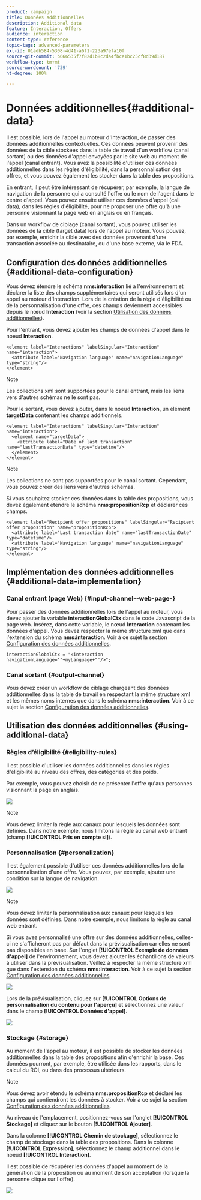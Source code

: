 ```yaml
---
product: campaign
title: Données additionnelles
description: Additional data
feature: Interaction, Offers
audience: interaction
content-type: reference
topic-tags: advanced-parameters
exl-id: 01adb584-5308-4d41-a6f1-223a97efa10f
source-git-commit: b666535f7f82d1b8c2da4fbce1bc25cf8d39d187
workflow-type: tm+mt
source-wordcount: '739'
ht-degree: 100%

---
```


# Données additionnelles{#additional-data}



Il est possible, lors de l&#39;appel au moteur d&#39;Interaction, de passer des données additionnelles contextuelles. Ces données peuvent provenir des données de la cible stockées dans la table de travail d&#39;un workflow (canal sortant) ou des données d&#39;appel envoyées par le site web au moment de l&#39;appel (canal entrant). Vous avez la possibilité d&#39;utiliser ces données additionnelles dans les règles d&#39;éligibilité, dans la personnalisation des offres, et vous pouvez également les stocker dans la table des propositions.

En entrant, il peut être intéressant de récupérer, par exemple, la langue de navigation de la personne qui a consulté l&#39;offre ou le nom de l&#39;agent dans le centre d&#39;appel. Vous pouvez ensuite utiliser ces données d&#39;appel (call data), dans les règles d&#39;éligibilité, pour ne proposer une offre qu&#39;à une personne visionnant la page web en anglais ou en français.

Dans un workflow de ciblage (canal sortant), vous pouvez utiliser les données de la cible (target data) lors de l&#39;appel au moteur. Vous pouvez, par exemple, enrichir la cible avec des données provenant d&#39;une transaction associée au destinataire, ou d&#39;une base externe, via le FDA.

## Configuration des données additionnelles {#additional-data-configuration}

Vous devez étendre le schéma **nms:interaction** lié à l&#39;environnement et déclarer la liste des champs supplémentaires qui seront utilisés lors d&#39;un appel au moteur d&#39;Interaction. Lors de la création de la règle d&#39;éligibilité ou de la personnalisation d&#39;une offre, ces champs deviennent accessibles depuis le nœud **Interaction** (voir la section [Utilisation des données additionnelles](#using-additional-data)).

Pour l&#39;entrant, vous devez ajouter les champs de données d&#39;appel dans le noeud **Interaction**.

```
<element label="Interactions" labelSingular="Interaction" name="interaction">
  <attribute label="Navigation language" name="navigationLanguage" type="string"/>
</element>
```

>[!NOTE]
>
>Les collections xml sont supportées pour le canal entrant, mais les liens vers d&#39;autres schémas ne le sont pas.

Pour le sortant, vous devez ajouter, dans le noeud **Interaction**, un élément **targetData** contenant les champs additionnels.

```
<element label="Interactions" labelSingular="Interaction" name="interaction">
  <element name="targetData">
    <attribute label="Date of last transaction" name="lastTransactionDate" type="datetime"/>
  </element>
</element>
```

>[!NOTE]
>
>Les collections ne sont pas supportées pour le canal sortant. Cependant, vous pouvez créer des liens vers d&#39;autres schémas.

Si vous souhaitez stocker ces données dans la table des propositions, vous devez également étendre le schéma **nms:propositionRcp** et déclarer ces champs.

```
<element label="Recipient offer propositions" labelSingular="Recipient offer proposition" name="propositionRcp">
  <attribute label="Last transaction date" name="lastTransactionDate" type="datetime"/>
  <attribute label="Navigation language" name="navigationLanguage" type="string"/>
</element>
```

## Implémentation des données additionnelles {#additional-data-implementation}

### Canal entrant (page Web) {#input-channel--web-page-}

Pour passer des données additionnelles lors de l&#39;appel au moteur, vous devez ajouter la variable **interactionGlobalCtx** dans le code Javascript de la page web. Insérez, dans cette variable, le nœud **Interaction** contenant les données d&#39;appel. Vous devez respecter la même structure xml que dans l&#39;extension du schéma **nms:interaction**. Voir à ce sujet la section [Configuration des données additionnelles](#additional-data-configuration).

```
interactionGlobalCtx = "<interaction navigationLanguage='"+myLanguage+"'/>";
```

### Canal sortant {#output-channel}

Vous devez créer un workflow de ciblage chargeant des données additionnelles dans la table de travail en respectant la même structure xml et les mêmes noms internes que dans le schéma **nms:interaction**. Voir à ce sujet la section [Configuration des données additionnelles](#additional-data-configuration).

## Utilisation des données additionnelles {#using-additional-data}

### Règles d’éligibilité {#eligibility-rules}

Il est possible d&#39;utiliser les données additionnelles dans les règles d&#39;éligibilité au niveau des offres, des catégories et des poids.

Par exemple, vous pouvez choisir de ne présenter l&#39;offre qu&#39;aux personnes visionnant la page en anglais.

![](assets/ita_calldata_query.png)

>[!NOTE]
>
>Vous devez limiter la règle aux canaux pour lesquels les données sont définies. Dans notre exemple, nous limitons la règle au canal web entrant (champ **[!UICONTROL Pris en compte si]**).

### Personnalisation {#personalization}

Il est également possible d&#39;utiliser ces données additionnelles lors de la personnalisation d&#39;une offre. Vous pouvez, par exemple, ajouter une condition sur la langue de navigation.

![](assets/ita_calldata_perso.png)

>[!NOTE]
>
>Vous devez limiter la personnalisation aux canaux pour lesquels les données sont définies. Dans notre exemple, nous limitons la règle au canal web entrant.

Si vous avez personnalisé une offre sur des données additionnelles, celles-ci ne s&#39;afficheront pas par défaut dans la prévisualisation car elles ne sont pas disponibles en base. Sur l&#39;onglet **[!UICONTROL Exemple de données d&#39;appel]** de l&#39;environnement, vous devez ajouter les échantillons de valeurs à utiliser dans la prévisualisation. Veillez à respecter la même structure xml que dans l&#39;extension du schéma **nms:interaction**. Voir à ce sujet la section [Configuration des données additionnelles](#additional-data-configuration).

![](assets/ita_calldata_preview.png)

Lors de la prévisualisation, cliquez sur **[!UICONTROL Options de personnalisation du contenu pour l&#39;aperçu]** et sélectionnez une valeur dans le champ **[!UICONTROL Données d&#39;appel]**.

![](assets/ita_calldata_preview2.png)

### Stockage {#storage}

Au moment de l&#39;appel au moteur, il est possible de stocker les données additionnelles dans la table des propositions afin d&#39;enrichir la base. Ces données pourront, par exemple, être utilisée dans les rapports, dans le calcul du ROI, ou dans des processus ultérieurs.

>[!NOTE]
>
>Vous devez avoir étendu le schéma **nms:propositionRcp** et déclaré les champs qui contiendront les données à stocker. Voir à ce sujet la section [Configuration des données additionnelles](#additional-data-configuration).

Au niveau de l&#39;emplacement, positionnez-vous sur l&#39;onglet **[!UICONTROL Stockage]** et cliquez sur le bouton **[!UICONTROL Ajouter]**.

Dans la colonne **[!UICONTROL Chemin de stockage]**, sélectionnez le champ de stockage dans la table des propositions. Dans la colonne **[!UICONTROL Expression]**, sélectionnez le champ additionnel dans le noeud **[!UICONTROL Interaction]**.

Il est possible de récupérer les données d&#39;appel au moment de la génération de la proposition ou au moment de son acceptation (lorsque la personne clique sur l&#39;offre).

![](assets/ita_calldata_storage.png)
